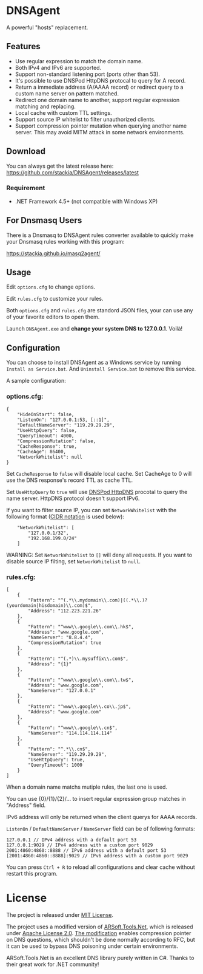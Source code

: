# DNSAgent
A powerful "hosts" replacement.

## Features

* Use regular expression to match the domain name.
* Both IPv4 and IPv6 are supported.
* Support non-standard listening port (ports other than 53).
* It's possible to use DNSPod HttpDNS protocal to query for A record.
* Return a immediate address (A/AAAA record) or redirect query to a custom name server on pattern matched.
* Redirect one domain name to another, support regular expression matching and replacing.
* Local cache with custom TTL settings.
* Support source IP whitelist to filter unauthorized clients.
* Support compression pointer mutation when querying another name server. This may avoid MITM attack in some network environments.

## Download

You can always get the latest release here: https://github.com/stackia/DNSAgent/releases/latest

### Requirement

* .NET Framework 4.5+ (not compatible with Windows XP)

## For Dnsmasq Users

There is a Dnsmasq to DNSAgent rules converter available to quickly make your Dnsmasq rules working with this program:

https://stackia.github.io/masq2agent/

## Usage

Edit `options.cfg` to change options.

Edit `rules.cfg` to customize your rules.

Both `options.cfg` and `rules.cfg` are standord JSON files, your can use any of your favorite editors to open them.

Launch `DNSAgent.exe` and **change your system DNS to 127.0.0.1**. Voilà!

## Configuration

You can choose to install DNSAgent as a Windows service by running `Install as Service.bat`. And `Uninstall Service.bat` to remove this service.

A sample configuration:

### options.cfg:
```
{
    "HideOnStart": false,
    "ListenOn": "127.0.0.1:53, [::1]",
    "DefaultNameServer": "119.29.29.29",
    "UseHttpQuery": false,
    "QueryTimeout": 4000,
    "CompressionMutation": false,
    "CacheResponse": true,
    "CacheAge": 86400,
    "NetworkWhitelist": null
}
```

Set `CacheResponse` to `false` will disable local cache. Set CacheAge to 0 will use the DNS response's record TTL as cache TTL.

Set `UseHttpQuery` to `true` will use [DNSPod HttpDNS](https://www.dnspod.cn/httpdns/demo) procotal to query the name server. HttpDNS protocol doesn't support IPv6.

If you want to filter source IP, you can set `NetworkWhitelist` with the following format ([CIDR notation](http://en.wikipedia.org/wiki/Classless_Inter-Domain_Routing) is used below):
```
    "NetworkWhitelist": [
        "127.0.0.1/32",
        "192.168.199.0/24"
    ]
```
WARNING: Set `NetworkWhitelist` to `[]` will deny all requests. If you want to disable source IP filting, set `NetworkWhitelist` to `null`.

### rules.cfg:
```
[
    {
        "Pattern": "^(.*\\.mydomain\\.com)|((.*\\.)?(yourdomain|hisdomain)\\.com)$",
        "Address": "112.223.221.26"
    },
    {
        "Pattern": "^www\\.google\\.com\\.hk$",
        "Address": "www.google.com",
        "NameServer": "8.8.4.4",
        "CompressionMutation": true
    },
    {
        "Pattern": "^(.*)\\.mysuffix\\.com$",
        "Address": "{1}"
    },
    {
        "Pattern": "^www\\.google\\.com\\.tw$",
        "Address": "www.google.com",
        "NameServer": "127.0.0.1"
    },
    {
        "Pattern": "^www\\.google\\.co\\.jp$",
        "Address": "www.google.com"
    },
    {
        "Pattern": "^www\\.google\\.cn$",
        "NameServer": "114.114.114.114"
    },
    {
        "Pattern": "^.*\\.cn$",
        "NameServer": "119.29.29.29",
        "UseHttpQuery": true,
        "QueryTimeout": 1000
    }
]
```

When a domain name matchs mutiple rules, the last one is used.

You can use {0}/{1}/{2}/... to insert regular expression group matches in "Address" field.

IPv6 address will only be returned when the client querys for AAAA records.

`ListenOn` / `DefaultNameServer` / `NameServer` field can be of following formats:

```
127.0.0.1 // IPv4 address with a default port 53
127.0.0.1:9029 // IPv4 address with a custom port 9029
2001:4860:4860::8888 // IPv6 address with a default port 53
[2001:4860:4860::8888]:9029 // IPv6 address with a custom port 9029
```

You can press `Ctrl + R` to reload all configurations and clear cache without restart this program.

# License

The project is released under [MIT License](https://github.com/stackia/DNSAgent/blob/master/LICENSE).

The project uses a modified version of [ARSoft.Tools.Net](http://arsofttoolsnet.codeplex.com/), which is released under [Apache License 2.0](http://arsofttoolsnet.codeplex.com/license). [The modification](https://github.com/stackia/DNSAgent/blob/master/ARSoft.Tools.Net/Dns/DnsMessageBase.cs#L865) enables compression pointer on DNS questions, which shouldn't be done normally according to RFC, but it can be used to bypass DNS poisoning under certain environments.

ARSoft.Tools.Net is an excellent DNS library purely written in C#. Thanks to their great work for .NET community!